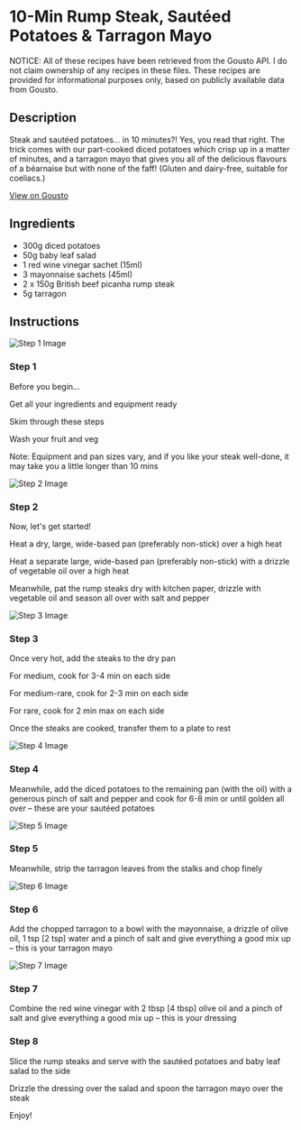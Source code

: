 # 10-Min Rump Steak, Sautéed Potatoes & Tarragon Mayo

NOTICE: All of these recipes have been retrieved from the Gousto API. I do not claim ownership of any recipes in these files. These recipes are provided for informational purposes only, based on publicly available data from Gousto.

## Description

Steak and sautéed potatoes... in 10 minutes?! Yes, you read that right. The trick comes with our part-cooked diced potatoes which crisp up in a matter of minutes, and a tarragon mayo that gives you all of the delicious flavours of a béarnaise but with none of the faff! (Gluten and dairy-free, suitable for coeliacs.)

[View on Gousto](https://www.gousto.co.uk/recipes/cookbook/10-min-rump-steak-sauteed-potatoes-tarragon-mayo)

## Ingredients

- 300g diced potatoes
- 50g baby leaf salad
- 1 red wine vinegar sachet (15ml)
- 3 mayonnaise sachets (45ml)
- 2 x 150g British beef picanha rump steak
- 5g tarragon

## Instructions

![Step 1 Image](https://production-media.gousto.co.uk/cms/recipe-step-image/2105.-step-1-x200.jpg)

### Step 1

Before you begin...


Get all your ingredients and equipment ready


Skim through these steps


Wash your fruit and veg


Note: Equipment and pan sizes vary, and if you like your steak well-done, it may take you a little longer than 10 mins

![Step 2 Image](https://production-media.gousto.co.uk/cms/recipe-step-image/2105.-step-2.2-x200.jpg)

### Step 2

Now, let's get started!


Heat a dry, large, wide-based pan (preferably non-stick) over a high heat


Heat a separate large, wide-based pan (preferably non-stick) with a drizzle of vegetable oil over a high heat


Meanwhile, pat the rump steaks dry with kitchen paper, drizzle with vegetable oil and season all over with salt and pepper

![Step 3 Image](https://production-media.gousto.co.uk/cms/recipe-step-image/2105.-step-3.2-x200.jpg)

### Step 3

Once very hot, add the steaks to the dry pan 


For medium, cook for 3-4 min on each side


For medium-rare, cook for 2-3 min on each side


For rare, cook for 2 min max on each side


Once the steaks are cooked, transfer them to a plate to rest

![Step 4 Image](https://production-media.gousto.co.uk/cms/recipe-step-image/2105.-step-4.2-x200.jpg)

### Step 4

Meanwhile, add the diced potatoes to the remaining pan (with the oil) with a generous pinch of salt and pepper and cook for 6-8 min or until golden all over – these are your sautéed potatoes

![Step 5 Image](https://production-media.gousto.co.uk/cms/recipe-step-image/2105.-step-5-x200.jpg)

### Step 5

Meanwhile, strip the tarragon leaves from the stalks and chop finely

![Step 6 Image](https://production-media.gousto.co.uk/cms/recipe-step-image/2105.-step-6-x200.jpg)

### Step 6

Add the chopped tarragon to a bowl with the mayonnaise, a drizzle of olive oil, 1 tsp <span class="text-danger">[2 tsp]</span> water and a pinch of salt and give everything a good mix up – this is your tarragon mayo

![Step 7 Image](https://production-media.gousto.co.uk/cms/recipe-step-image/2105.-step-7-x200.jpg)

### Step 7

Combine the red wine vinegar with 2 tbsp <span class="text-danger">[4 tbsp]</span> olive oil and a pinch of salt and give everything a good mix up – this is your dressing

### Step 8

Slice the rump steaks and serve with the sautéed potatoes and baby leaf salad to the side


Drizzle the dressing over the salad and spoon the tarragon mayo over the steak


Enjoy!

